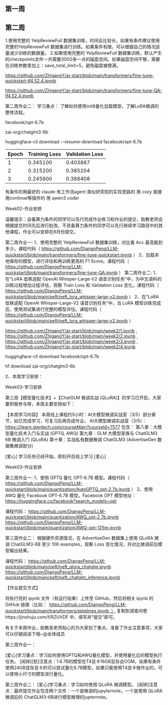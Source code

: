 ## 第一周
## 第二周
1.使用完整的 YelpReviewFull 数据集训练，时间会比较长，如果有条件建议使用完整的YelpReviewFull 数据集进行训练。如果条件有限，可以根据自己的情况适量减少训练的数据量。
2.如果使用完整的 YelpReviewFull 数据集训练，默认产生的checkpoints文件一共需要300G多一点的磁盘空间。如果磁盘空间不够，需要在训练参数里加上：save_total_limit=5，避免磁盘被撑满。

https://github.com/ZhigangY/ai-start/blob/main/transformers/fine-tune-quickstart-tf4.52.4.ipynb

https://github.com/ZhigangY/ai-start/blob/main/transformers/fine-tune-QA-tf4.52.4.ipynb

第二周作业二：
学习重点：
了解如何使用init8量化加载模型，了解LoRA微调的整体流程。

facebook/opt-6.7b

zai-org/chatglm3-6b

huggingface-cli download --resume-download facebook/opt-6.7b

| Epoch	| Training Loss | Validation Loss|
|------|-------------|-------------|
| 1  |	0.345100 |	0.403887 |
| 2 | 	0.315200 | 	0.385204| 
| 3 | 	0.245900 | 	0.388408| 

有条件的用最好的 claude
有工作流agent 类似研究院的实现思路的 用 cozy
直接用continue等插件的 用 qwen3 coder

Week02-作业安排 

温馨提示：自备算力条件的同学可以先行完成作业练习和作业的提交，助教老师会根据提交时间先后进行批改，不具备算力条件的同学可以先行继续学习路径中的其他课程，作业可以安排在8月份提交。

第二周作业一:
1、使用完整的 YelpReviewFull 数据集训练，对比看 Acc 最高能到多少。课程代码（ https://github.com/DjangoPeng/LLM-quickstart/blob/main/transformers/fine-tune-quickstart.ipynb ）
2、加载本地保存的模型，进行评估和再训练更高的 F1 Score。课程代码（ https://github.com/DjangoPeng/LLM-quickstart/blob/main/transformers/fine-tune-QA.ipynb ） 
第二周作业二: 
1、在“LoRA 低秩适配 OpenAI Whisper-Large-V2 语音识别任务”中，为中文语料的训练过程增加过程评估，观察 Train Loss 和 Validation Loss 变化。课程代码（ https://github.com/DjangoPeng/LLM-quickstart/blob/main/peft/peft_lora_whisper-large-v2.ipynb ） 
2、在“LoRA 低秩适配 OpenAI Whisper-Large-V2 语音识别任务”中，当 LoRA 模型训练完成后，使用测试集进行完整的模型评估。课程代码（ https://github.com/DjangoPeng/LLM-quickstart/blob/main/peft/peft_lora_whisper-large-v2.ipynb ） 


https://github.com/ZhigangY/ai-start/blob/main/week2/1.ipynb , 
https://github.com/ZhigangY/ai-start/blob/main/week2/2.ipynb , 
https://github.com/ZhigangY/ai-start/blob/main/week2/3.ipynb , 
https://github.com/ZhigangY/ai-start/blob/main/week2/4.ipynb

huggingface-cli download  facebook/opt-6.7b


hf download zai-org/chatglm3-6b


2、本周学习安排：
 
Week03-学习安排 

第三周【模型量化技术】+【ChatGLM 微调实战 (QLoRA)】的学习已开启，大家要积极参与呀，本周主要安排如下： 

【本周学习内容】 
本周线上课程约5小时：AI大模型微调实战营（3/5）部分章节，如已完成学习，可复习后再完成作业。
AI大模型微调实战营（3/5）： https://ilearn.gientech.com/courseMain?courseId=7577
包含：
第八章：大模型量化技术入门与实战 (GPTQ, AWQ)
第九章：GLM 大模型家族与 ChatGLM3 6B 微调入门 (QLoRA) 
第十章：实战私有数据微调 ChatGLM3 (AdvertiseGen 数据集微调部分)

 [爱心] 学习任务已经开始，即刻开启线上学习 [爱心]

 Week03-作业安排 

第三周作业一: 
1、使用 GPTQ 量化 OPT-6.7B 模型。课程代码（ https://github.com/DjangoPeng/LLM-quickstart/blob/main/quantization/AutoGPTQ_opt-2.7b.ipynb ）
2、使用 AWQ 量化 Facebook OPT-6.7B 模型。Facebook OPT 模型地址： https://huggingface.co/facebook?search_models=opt

课程代码： https://github.com/DjangoPeng/LLM-quickstart/blob/main/quantization/AWQ_opt-2.7b.ipynb
https://github.com/DjangoPeng/LLM-quickstart/blob/main/quantization/AWQ-opt-125m.ipynb

第三周作业二： 根据硬件资源情况，在 AdvertiseGen 数据集上使用 QLoRA 微调 ChatGLM3-6B 至少 10K examples，观察 Loss 变化情况，并对比微调前后模型输出结果。

课程代码： 
https://github.com/DjangoPeng/LLM-quickstart/blob/main/peft/peft_qlora_chatglm.ipynb
https://github.com/DjangoPeng/LLM-quickstart/blob/main/peft/peft_chatglm_inference.ipynb

【作业提交方式】 

将执行完的 ipynb 文件（有运行结果）上传至 GitHub，然后将相关 ipynb 的 GitHub 链接（比如： https://github.com/DjangoPeng/LLM-quickstart/blob/main/transformers/pipelines.ipynb ） 复制到调查问卷https://jinshuju.com/f/RZUVDF   中，填写并“提交”即可。

有关于本周作业，助教吴老师贴心的为大家划了重点，准备了作业注意事项，大家可以仔细阅读下哦~@全体成员 

第三周作业一：

[爱心]学习重点：学习如何使用GPTQ和AWQ量化模型，并使用量化后的模型执行任务。
[闹钟][怒]注意点：1.6.7B的模型在T4显卡16GB显存会OOM，如果有条件使用24GB显存显卡的可以尝试量化6.7B模型，如果只能使用T4显卡做作业的，可以使用小尺寸的模型进行量化。

第三周作业二：
[爱心]学习重点：学习如何使用 QLoRA 微调模型。
[闹钟]注意点：最终提交作业包含两个文件：一个是微调的jupyternote，一个是使用 QLoRA 微调后的 ChatGLM3-6B进行模型推理的jupternote。
